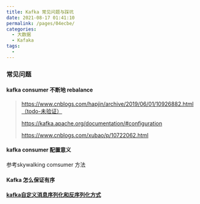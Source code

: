 ```yaml
---
title: Kafka 常见问题与踩坑
date: 2021-08-17 01:41:10
permalink: /pages/04ecbe/
categories:
  - 大数据
  - Kafaka
tags:
  - 
---
```

### 常见问题

#### kafka consumer 不断地 rebalance 

>  https://www.cnblogs.com/hapjin/archive/2019/06/01/10926882.html（todo-未验证）
>
>  https://kafka.apache.org/documentation/#configuration
>
>  https://www.cnblogs.com/xubao/p/10722062.html



#### kafka consumer 配置意义

参考skywalking  comsumer 方法

#### Kafka 怎么保证有序

#### [kafka自定义消息序列化和反序列化方式](https://blog.csdn.net/shirukai/article/details/82152172)

